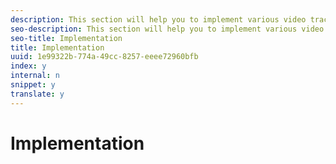 ```yaml
---
description: This section will help you to implement various video tracking features using MediaHeartbeat.
seo-description: This section will help you to implement various video tracking features using MediaHeartbeat.
seo-title: Implementation
title: Implementation
uuid: 1e99322b-774a-49cc-8257-eeee72960bfb
index: y
internal: n
snippet: y
translate: y
---
```


# Implementation


